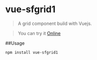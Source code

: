 # vue-sfgrid1

> A grid component build with Vuejs.

> You can try it [Online](https://github.com/Heydariiii128/safagrid)

##Usage

```bash
npm install vue-sfgrid1
```
